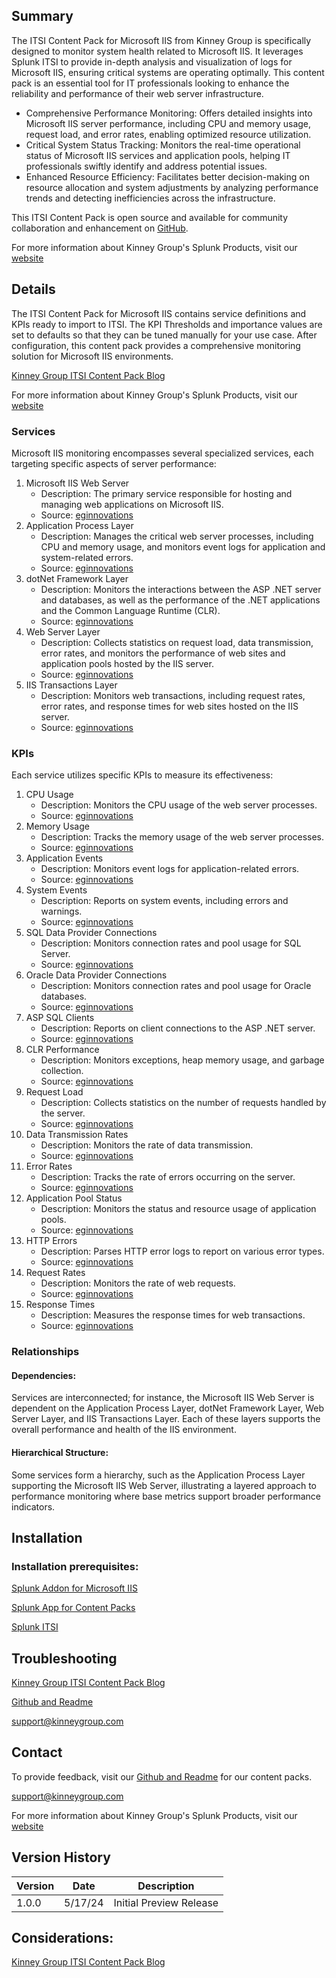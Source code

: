 ## Summary
The ITSI Content Pack for Microsoft IIS from Kinney Group is specifically designed to monitor system health related to Microsoft IIS. It leverages Splunk ITSI to provide in-depth analysis and visualization of logs for Microsoft IIS, ensuring critical systems are operating optimally. This content pack is an essential tool for IT professionals looking to enhance the reliability and performance of their web server infrastructure.

* Comprehensive Performance Monitoring: Offers detailed insights into Microsoft IIS server performance, including CPU and memory usage, request load, and error rates, enabling optimized resource utilization.
* Critical System Status Tracking: Monitors the real-time operational status of Microsoft IIS services and application pools, helping IT professionals swiftly identify and address potential issues.
* Enhanced Resource Efficiency: Facilitates better decision-making on resource allocation and system adjustments by analyzing performance trends and detecting inefficiencies across the infrastructure.

This ITSI Content Pack is open source and available for community collaboration and enhancement on [GitHub](https://www.github.com/kinneygroup).

For more information about Kinney Group's Splunk Products, visit our [website](https://kinneygroup.com/atlas)

## Details
The ITSI Content Pack for Microsoft IIS contains service definitions and KPIs ready to import to ITSI. The KPI Thresholds and importance values are set to defaults so that they can be tuned manually for your use case. After configuration, this content pack provides a comprehensive monitoring solution for Microsoft IIS environments.

[Kinney Group ITSI Content Pack Blog](https://kinneygroup.com/blog/installing-itsi-content-packs/) 

For more information about Kinney Group's Splunk Products, visit our [website](https://kinneygroup.com/atlas)

### Services
Microsoft IIS monitoring encompasses several specialized services, each targeting specific aspects of server performance:

1. Microsoft IIS Web Server
    * Description: The primary service responsible for hosting and managing web applications on Microsoft IIS.
    * Source: [eginnovations](https://www.eginnovations.com/documentation/IIS-Web-Servers/Introduction-to-IIS-Web-Servers-Monitoring.htm)
2. Application Process Layer
    * Description: Manages the critical web server processes, including CPU and memory usage, and monitors event logs for application and system-related errors.
    * Source: [eginnovations](https://www.eginnovations.com/documentation/IIS-Web-Servers/Introduction-to-IIS-Web-Servers-Monitoring.htm)
3. dotNet Framework Layer
    * Description: Monitors the interactions between the ASP .NET server and databases, as well as the performance of the .NET applications and the Common Language Runtime (CLR).
    * Source: [eginnovations](https://www.eginnovations.com/documentation/IIS-Web-Servers/Introduction-to-IIS-Web-Servers-Monitoring.htm)
4. Web Server Layer
    * Description: Collects statistics on request load, data transmission, error rates, and monitors the performance of web sites and application pools hosted by the IIS server.
    * Source: [eginnovations](https://www.eginnovations.com/documentation/IIS-Web-Servers/Introduction-to-IIS-Web-Servers-Monitoring.htm)
5. IIS Transactions Layer
    * Description: Monitors web transactions, including request rates, error rates, and response times for web sites hosted on the IIS server.
    * Source: [eginnovations](https://www.eginnovations.com/documentation/IIS-Web-Servers/Introduction-to-IIS-Web-Servers-Monitoring.htm)

### KPIs
Each service utilizes specific KPIs to measure its effectiveness:

1. CPU Usage
    * Description: Monitors the CPU usage of the web server processes.
    * Source: [eginnovations](https://www.eginnovations.com/documentation/IIS-Web-Servers/Introduction-to-IIS-Web-Servers-Monitoring.htm)
2. Memory Usage
    * Description: Tracks the memory usage of the web server processes.
    * Source: [eginnovations](https://www.eginnovations.com/documentation/IIS-Web-Servers/Introduction-to-IIS-Web-Servers-Monitoring.htm)
3. Application Events
    * Description: Monitors event logs for application-related errors.
    * Source: [eginnovations](https://www.eginnovations.com/documentation/IIS-Web-Servers/Introduction-to-IIS-Web-Servers-Monitoring.htm)
4. System Events
    * Description: Reports on system events, including errors and warnings.
    * Source: [eginnovations](https://www.eginnovations.com/documentation/IIS-Web-Servers/Introduction-to-IIS-Web-Servers-Monitoring.htm)
5. SQL Data Provider Connections
    * Description: Monitors connection rates and pool usage for SQL Server.
    * Source: [eginnovations](https://www.eginnovations.com/documentation/IIS-Web-Servers/Introduction-to-IIS-Web-Servers-Monitoring.htm)
6. Oracle Data Provider Connections
    * Description: Monitors connection rates and pool usage for Oracle databases.
    * Source: [eginnovations](https://www.eginnovations.com/documentation/IIS-Web-Servers/Introduction-to-IIS-Web-Servers-Monitoring.htm)
7. ASP SQL Clients
    * Description: Reports on client connections to the ASP .NET server.
    * Source: [eginnovations](https://www.eginnovations.com/documentation/IIS-Web-Servers/Introduction-to-IIS-Web-Servers-Monitoring.htm)
8. CLR Performance
    * Description: Monitors exceptions, heap memory usage, and garbage collection.
    * Source: [eginnovations](https://www.eginnovations.com/documentation/IIS-Web-Servers/Introduction-to-IIS-Web-Servers-Monitoring.htm)
9. Request Load
    * Description: Collects statistics on the number of requests handled by the server.
    * Source: [eginnovations](https://www.eginnovations.com/documentation/IIS-Web-Servers/Introduction-to-IIS-Web-Servers-Monitoring.htm)
10. Data Transmission Rates
    * Description: Monitors the rate of data transmission.
    * Source: [eginnovations](https://www.eginnovations.com/documentation/IIS-Web-Servers/Introduction-to-IIS-Web-Servers-Monitoring.htm)
11. Error Rates
    * Description: Tracks the rate of errors occurring on the server.
    * Source: [eginnovations](https://www.eginnovations.com/documentation/IIS-Web-Servers/Introduction-to-IIS-Web-Servers-Monitoring.htm)
12. Application Pool Status
    * Description: Monitors the status and resource usage of application pools.
    * Source: [eginnovations](https://www.eginnovations.com/documentation/IIS-Web-Servers/Introduction-to-IIS-Web-Servers-Monitoring.htm)
13. HTTP Errors
    * Description: Parses HTTP error logs to report on various error types.
    * Source: [eginnovations](https://www.eginnovations.com/documentation/IIS-Web-Servers/Introduction-to-IIS-Web-Servers-Monitoring.htm)
14. Request Rates
    * Description: Monitors the rate of web requests.
    * Source: [eginnovations](https://www.eginnovations.com/documentation/IIS-Web-Servers/Introduction-to-IIS-Web-Servers-Monitoring.htm)
15. Response Times
    * Description: Measures the response times for web transactions.
    * Source: [eginnovations](https://www.eginnovations.com/documentation/IIS-Web-Servers/Introduction-to-IIS-Web-Servers-Monitoring.htm)

### Relationships
#### Dependencies: 
Services are interconnected; for instance, the Microsoft IIS Web Server is dependent on the Application Process Layer, dotNet Framework Layer, Web Server Layer, and IIS Transactions Layer. Each of these layers supports the overall performance and health of the IIS environment.

#### Hierarchical Structure: 
Some services form a hierarchy, such as the Application Process Layer supporting the Microsoft IIS Web Server, illustrating a layered approach to performance monitoring where base metrics support broader performance indicators.

## Installation

### Installation prerequisites:

[Splunk Addon for Microsoft IIS](https://docs.splunk.com/Documentation/AddOns/released/MSIIS/About)

[Splunk App for Content Packs](https://splunkbase.splunk.com/app/5391)

[Splunk ITSI](https://www.splunk.com/en_us/products/it-service-intelligence.html)

## Troubleshooting

[Kinney Group ITSI Content Pack Blog](https://kinneygroup.com/blog/installing-itsi-content-packs/) 

[Github and Readme](https://www.github.com/kinneygroup)

support@kinneygroup.com

## Contact

To provide feedback, visit our [Github and Readme](https://www.github.com/kinneygroup) for our content packs.

support@kinneygroup.com

For more information about Kinney Group's Splunk Products, visit our [website](https://kinneygroup.com/atlas)

## Version History

| Version | Date    | Description                |
|---------|---------|----------------------------|
| 1.0.0   | 5/17/24 | Initial Preview Release    |

## Considerations:

[Kinney Group ITSI Content Pack Blog](https://kinneygroup.com/blog/installing-itsi-content-packs/)